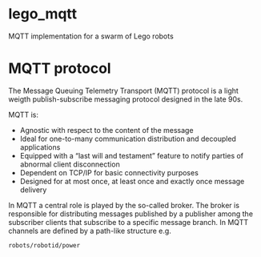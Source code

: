 # lego_mqtt
MQTT implementation for a swarm of Lego robots

# MQTT protocol

The Message Queuing Telemetry Transport (MQTT) protocol is a light weigth publish-subscribe messaging protocol designed in the late 90s. 

MQTT is:
- Agnostic with respect to the content of the message
- Ideal for one-to-many communication distribution and decoupled applications
- Equipped with a “last will and testament” feature to notify parties of abnormal client disconnection
- Dependent on TCP/IP for basic connectivity purposes
- Designed for at most once, at least once and exactly once message delivery

In MQTT a central role is played by the so-called broker. The broker is responsible for distributing messages published by a publisher among the subscriber clients that subscribe to a specific message branch. In MQTT channels are defined by a path-like structure e.g.

```
robots/robotid/power
```
